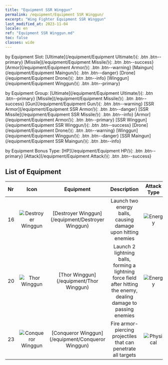 ```yaml
---
title: "Equipment SSR Winggun"
permalink: /equipment/Equipment SSR Winggun/
excerpt: "Wing Fighter Equipment SSR Winggun"
last_modified_at: 2023-11-04
locale: en
ref: "Equipment SSR Winggun.md"
toc: false
classes: wide
---
```


  by Equipment Slot:  [Ultimate](/equipment/Equipment Ultimate/){: .btn .btn--primary}   [Missile](/equipment/Equipment Missile/){: .btn .btn--success}   [Armor](/equipment/Equipment Armor/){: .btn .btn--warning}   [Maingun](/equipment/Equipment Maingun/){: .btn .btn--danger}   [Drone](/equipment/Equipment Drone/){: .btn .btn--info}   [Winggun](/equipment/Equipment Winggun/){: .btn .btn--primary} 

  by Equipment Group:  [Ultimate](/equipment/Equipment Ultimate/){: .btn .btn--primary}   [Missile](/equipment/Equipment Missile/){: .btn .btn--success}   [Gun](/equipment/Equipment Gun/){: .btn .btn--warning}   [SSR Armor](/equipment/Equipment SSR Armor/){: .btn .btn--danger}   [SSR Missile](/equipment/Equipment SSR Missile/){: .btn .btn--info}   [Armor](/equipment/Equipment Armor/){: .btn .btn--primary}   [SSR Winggun](/equipment/Equipment SSR Winggun/){: .btn .btn--success}   [Drone](/equipment/Equipment Drone/){: .btn .btn--warning}   [Winggun](/equipment/Equipment Winggun/){: .btn .btn--danger}   [SSR Maingun](/equipment/Equipment SSR Maingun/){: .btn .btn--info} 

  by Equipment Bonus Type:  [HP](/equipment/Equipment HP/){: .btn .btn--primary}   [Attack](/equipment/Equipment Attack/){: .btn .btn--success} 

## List of Equipment

  |  Nr | Icon |      Equipment        |   Description   | Attack Type |
  |:----|:----:|:---------------:|:---------------:|:---:|
  | 16 | ![Destroyer Winggun](/images/equipment/fupao8_p.png) | [Destroyer Winggun](/equipment/Destroyer Winggun) | Launch two energy balls, causing damage upon hitting enemies | ![Energy](/images/common_sx_icon8.png) | 
  | 20 | ![Thor Winggun](/images/equipment/fupao7_p.png) | [Thor Winggun](/equipment/Thor Winggun) | Launch 2 lightning balls, forming a lightning force field after hitting the enemy, dealing damage to passing enemies | ![Energy](/images/common_sx_icon8.png) | 
  | 23 | ![Conqueror Winggun](/images/equipment/fupao6_p.png) | [Conqueror Winggun](/equipment/Conqueror Winggun) | Fire armor-piercing projectiles that can penetrate all targets | ![Physical](/images/common_sx_icon9.png) | 
